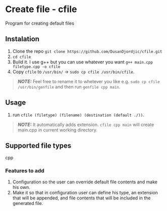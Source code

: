 # Create file - cfile
Program for creating default files

## Instalation
1. Clone the repo `git clone https://github.com/DusanDjordjic/cfile.git`
2. `cd cfile`
3. Build it. I use g++ but you can use whatever you want `g++ main.cpp filetype.cpp -o cfile`
4. Copy `cfile` to `/usr/bin/` -> `sudo cp cfile /usr/bin/cfile`.
> **_NOTE:_** Feel free to rename it to whetever you like e.g. `sudo cp cfile /usr/bin/genfile` and then run `genfile cpp main`.

## Usage
1. run `cfile (filetype) (filename) (destination (default ./))`.
> **_NOTE:_** It automatically adds extension. `cfile cpp main` will create main.cpp in current working directory.

## Supported file types
cpp

### Features to add
1. Configuration so the user can override default file contents and make his own.
2. Make it so that in configuration user can define his type, an extension that will be appended, and file contents that will be included in the generated file.
